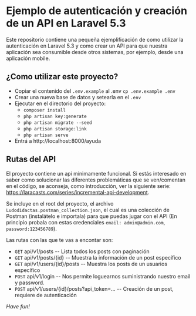 # Ejemplo de autenticación y creación de un API en Laravel 5.3
Este repositorio contiene una pequeña ejemplificación de como utilizar la autenticación en Laravel 5.3 y como crear un API para que nuestra aplicación sea consumible desde otros sistemas, por ejemplo, desde una aplicación mobile.


## ¿Como utilizar este proyecto?
- Copiar el contenido del `.env.example` al .env `cp .env.example .env`
- Crear una nueva base de datos y setearla en el `.env`
- Ejecutar en el directorio del proyecto:
    - `composer install`
    - `php artisan key:generate`
    - `php artisan migrate --seed`
    - `php artisan storage:link`
    - `php artisan serve`
- Entrá a http://localhost:8000/ayuda

## Rutas del API
El proyecto contiene un api minimamente funcional. Si estás interesado en saber como solucionar las diferentes problemáticas que se ven/comentan en el código, se aconseja, como introducción, ver la siguiente serie: https://laracasts.com/series/incremental-api-development.

Se incluye en el root del proyecto, el archivo `Ludodidactas.postman_collection.json`, el cual es una colección de Postman (instalátelo e importala) para que puedas jugar con el API (En principio probala con estas credenciales `email: admin@admin.com`, `password:123456789`).


Las rutas con las que te vas a encontar son:
- `GET` api/v1/posts -- Lista todos los posts con paginación
- `GET` api/v1/posts/{id} -- Muestra la información de un post específico
- `GET` api/v1/users/{id}/posts -- Muestra los posts de un usuarios específico
- `POST` api/v1/login -- Nos permite loguearnos suministrando nuestro email y password.
- `POST` api/v1/users/{id}/posts?api_token=... -- Creación de un post, requiere de autenticación

*Have fun!*

